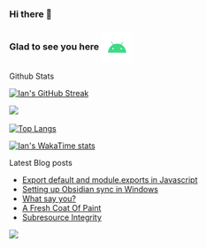 ### Hi there 👋

### Glad to see you here <img align="center" alt="Android" width="55" src="./assets/android.webp"/>

Github Stats 

[![Ian's GitHub Streak](https://github-readme-streak-stats.herokuapp.com?user=andwati&theme=transparent&hide_border=false&stroke=1C2231&include_all_commits=true&show=reviews,discussions_started,discussions_answered,prs_merged,prs_merged_percentage)](https://github.com/andwati)

![](https://github-readme-stats.vercel.app/api?username=andwati&show_icons=true&theme=transparent&rank_icon=github&include_all_commits=true&count_private=true)

[![Top Langs](https://github-readme-stats.vercel.app/api/top-langs/?username=andwati&hide=javascript,html,css,scss&theme=transparent&layout=compact)](https://github.com/andwati/andwati)

[![Ian's WakaTime stats](https://github-readme-stats.vercel.app/api/wakatime?username=andwati&theme=transparent&layout=compact)](https://github.com/andwati/andwati)

Latest Blog posts

<!-- BLOG-POST-LIST:START -->
- [Export default and module.exports in Javascript](https://andwati.github.io/posts/javascript-exporting-modules/)
- [Setting up Obsidian sync in Windows](https://andwati.github.io/posts/obsidian-sync/)
- [What say you?](https://andwati.github.io/posts/utterances-comments/)
- [A Fresh Coat Of Paint](https://andwati.github.io/posts/a-fresh-coat-of-paint/)
- [Subresource Integrity](https://andwati.github.io/posts/subresource-integrity/)
<!-- BLOG-POST-LIST:END -->


[![](https://visitcount.itsvg.in/api?id=andwati&label=Profile%20Views&color=0&icon=6&pretty=false)](https://visitcount.itsvg.in)
